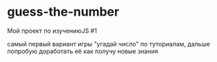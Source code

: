 # guess-the-number
Мой проект по изучениюJS #1

самый первый вариант игры "угадай число" по туториалам, дальше попробую доработать её как получу новые знания
